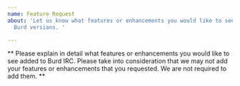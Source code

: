 ```yaml
---
name: Feature Request
about: 'Let us know what features or enhancements you would like to see in future
  Burd versions. '

---
```


<!-- Questions? Come by #burdirc on Freenode and we will be happy to answer any questions you may have -->

** Please explain in detail what features or enhancements you would like to see added to Burd IRC. Please take into consideration that we may not add your features or enhancements that you requested. We are not required to add them. **
